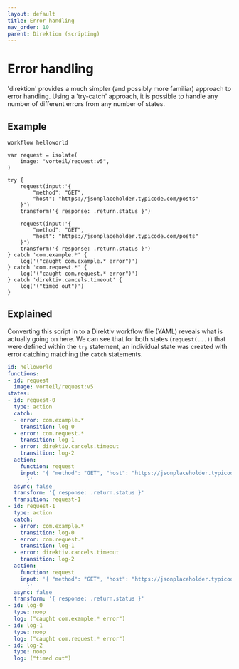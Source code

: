 ```yaml
---
layout: default
title: Error handling
nav_order: 10
parent: Direktion (scripting)
---
```


# Error handling

'direktion' provides a much simpler (and possibly more familiar) approach to error handling. Using a 'try-catch' approach, it is possible to handle any number of different errors from any number of states.

## Example

```
workflow helloworld

var request = isolate(
	image: "vorteil/request:v5",
)

try {
    request(input:'{
        "method": "GET",
        "host": "https://jsonplaceholder.typicode.com/posts"
    }')
    transform('{ response: .return.status }')

    request(input:'{
        "method": "GET",
        "host": "https://jsonplaceholder.typicode.com/posts"
    }')
    transform('{ response: .return.status }')
} catch 'com.example.*' {
    log('("caught com.example.* error")')
} catch 'com.request.*' {
    log('("caught com.request.* error")')
} catch 'direktiv.cancels.timeout' {
    log('("timed out")')
}
```

## Explained

Converting this script in to a Direktiv workflow file (YAML) reveals what is actually going on here. We can see that for both states (`request(...)`) that were defined within the `try` statement, an individual state was created with error catching matching the `catch` statements.

```yaml
id: helloworld
functions:
- id: request
  image: vorteil/request:v5
states:
- id: request-0
  type: action
  catch:
  - error: com.example.*
    transition: log-0
  - error: com.request.*
    transition: log-1
  - error: direktiv.cancels.timeout
    transition: log-2
  action:
    function: request
    input: '{ "method": "GET", "host": "https://jsonplaceholder.typicode.com/posts"
      }'
  async: false
  transform: '{ response: .return.status }'
  transition: request-1
- id: request-1
  type: action
  catch:
  - error: com.example.*
    transition: log-0
  - error: com.request.*
    transition: log-1
  - error: direktiv.cancels.timeout
    transition: log-2
  action:
    function: request
    input: '{ "method": "GET", "host": "https://jsonplaceholder.typicode.com/posts"
      }'
  async: false
  transform: '{ response: .return.status }'
- id: log-0
  type: noop
  log: ("caught com.example.* error")
- id: log-1
  type: noop
  log: ("caught com.request.* error")
- id: log-2
  type: noop
  log: ("timed out")
```

